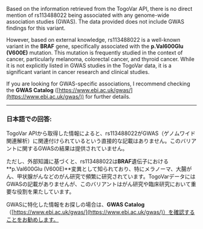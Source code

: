 Based on the information retrieved from the TogoVar API, there is no direct mention of rs113488022 being associated with any genome-wide association studies (GWAS). The data provided does not include GWAS findings for this variant.

However, based on external knowledge, rs113488022 is a well-known variant in the **BRAF** gene, specifically associated with the **p.Val600Glu (V600E)** mutation. This mutation is frequently studied in the context of cancer, particularly melanoma, colorectal cancer, and thyroid cancer. While it is not explicitly listed in GWAS studies in the TogoVar data, it is a significant variant in cancer research and clinical studies.

If you are looking for GWAS-specific associations, I recommend checking the **GWAS Catalog** ([https://www.ebi.ac.uk/gwas/](https://www.ebi.ac.uk/gwas/)) for further details.

---

### 日本語での回答:
TogoVar APIから取得した情報によると、rs113488022がGWAS（ゲノムワイド関連解析）に関連付けられているという直接的な記載はありません。このバリアントに関するGWASの結果は提供されていません。

ただし、外部知識に基づくと、rs113488022は**BRAF**遺伝子における**p.Val600Glu (V600E)**変異として知られており、特にメラノーマ、大腸がん、甲状腺がんなどのがん研究で頻繁に研究されています。TogoVarデータにはGWASの記載がありませんが、このバリアントはがん研究や臨床研究において重要な役割を果たしています。

GWASに特化した情報をお探しの場合は、**GWAS Catalog**（[https://www.ebi.ac.uk/gwas/](https://www.ebi.ac.uk/gwas/)）を確認することをお勧めします。